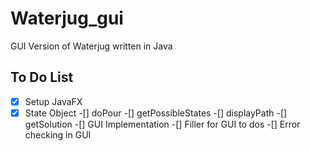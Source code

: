 # Waterjug_gui
GUI Version of Waterjug written in Java

## To Do List
-[x] Setup JavaFX
-[x] State Object
-[] doPour
-[] getPossibleStates
-[] displayPath
-[] getSolution
-[] GUI Implementation
-[] Filler for GUI to dos
-[] Error checking in GUI
